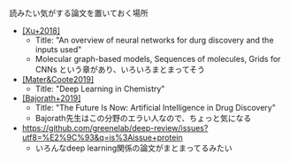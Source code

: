 読みたい気がする論文を置いておく場所

* [[Xu+2018]](https://www.tandfonline.com/doi/full/10.1080/17460441.2018.1547278)
  * Title: "An overview of neural networks for durg discovery and the inputs used"
  * Molecular graph-based models, Sequences of molecules, Grids for CNNs という章があり、いろいろまとまってそう
* [[Mater&Coote2019]](https://pubs.acs.org/doi/10.1021/acs.jcim.9b00266)
  * Title: "Deep Learning in Chemistry"
* [[Bajorath+2019]](https://doi.org/10.1021/acs.jmedchem.9b00805)
  * Title: "The Future Is Now: Artificial Intelligence in Drug Discovery"
  * Bajorath先生はこの分野のエラい人なので、ちょっと気になる
* https://github.com/greenelab/deep-review/issues?utf8=%E2%9C%93&q=is%3Aissue+protein
  * いろんなdeep learning関係の論文がまとまってるみたい
